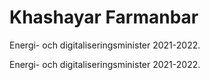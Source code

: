 # Khashayar Farmanbar

Energi- och digitaliseringsminister 2021-2022.

Energi- och digitaliseringsminister 2021-2022.
